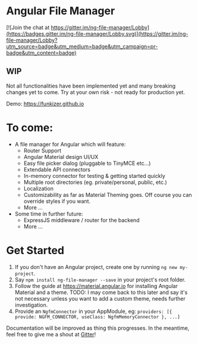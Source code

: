 # Angular File Manager

[![Join the chat at https://gitter.im/ng-file-manager/Lobby](https://badges.gitter.im/ng-file-manager/Lobby.svg)](https://gitter.im/ng-file-manager/Lobby?utm_source=badge&utm_medium=badge&utm_campaign=pr-badge&utm_content=badge)

##  WIP
Not all functionalities have been implemented yet and many breaking changes yet to come. Try at your own risk - not ready for production yet.

Demo: https://funkizer.github.io

# To come:
- A file manager for Angular which will feature:
    - Router Support
    - Angular Material design UI/UX
    - Easy file picker dialog (pluggable to TinyMCE etc...)
    - Extendable API connectors
    - In-memory connector for testing & getting started quickly
    - Multiple root directories (eg. private/personal, public, etc.)
    - Localization
    - Customizability as far as Material Theming goes. Off course you can override styles if you want.
    - More ...
- Some time in further future:
    - ExpressJS middleware / router for the backend
    - More ...

# Get Started
1. If you don't have an Angular project, create one by running `ng new my-project`.
2. Say `npm install ng-file-manager --save` in your project's root folder.
3. Follow the guide at https://material.angular.io for installing Angular Material and a theme. TODO: I may come back to this later and say it's not necessary unless you want to add a custom theme, needs further investigation.
4. Provide an `NgfmConnector` in your AppModule, eg: `providers: [{ provide: NGFM_CONNECTOR, useClass: NgfmMemoryConnector }, ...]`

Documentation will be improved as thing this progresses. In the meantime, feel free to give me a shout at [Gitter](https://gitter.im/ng-file-manager/Lobby)!
